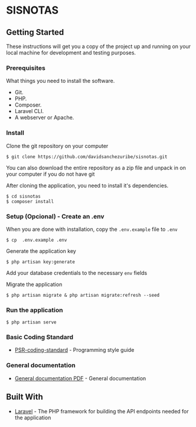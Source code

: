 # SISNOTAS


## Getting Started
These instructions will get you a copy of the project up and running on your local machine for development and testing purposes.

### Prerequisites
What things you need to install the software.

* Git.
* PHP.
* Composer.
* Laravel CLI.
* A webserver or Apache.

### Install
Clone the git repository on your computer
```
$ git clone https://github.com/davidsanchezuribe/sisnotas.git
```

You can also download the entire repository as a zip file and unpack in on your computer if you do not have git

After cloning the application, you need to install it's dependencies. 
```
$ cd sisnotas
$ composer install
```

### Setup (Opcional) - Create an .env
When you are done with installation, copy the `.env.example` file to `.env`
```
$ cp  .env.example .env
```

Generate the application key
```
$ php artisan key:generate
```

Add your database credentials to the necessary `env` fields

Migrate the application
```
$ php artisan migrate & php artisan migrate:refresh --seed
```

### Run the application
```
$ php artisan serve
```

### Basic Coding Standard
* [PSR-coding-standard](https://github.com/davidsanchezuribe/sisnotas/blob/master/accepted/PSR-coding-standard.md) - Programming style guide

### General documentation
* [General documentation PDF](https://github.com/davidsanchezuribe/sisnotas/blob/master/accepted/PSR-coding-standard.md) - General documentation

## Built With
* [Laravel](https://laravel.com) - The PHP framework for building the API endpoints needed for the application

